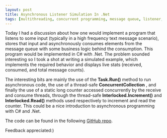 ```yaml
---
layout: post
title: Asynchronous Listener Simulation In .Net
tags: [multithreading, concurrent programming, message queue, listener, ".net", csharp, tehcodez, SE]
---
```

Today I had a discussion about how one would implement a program that listens to some input (typically in a high frequency text message scenario), stores that input and asynchronously consumes elements from the message queue with some business logic behind the consumption. This program would be implemented in C# with .Net.
The problem sounded interesting so I took a shot at writing a simulated example, which implements the required behavior and displays live stats (received, consumed, and total message counts).

The interesting bits are mainly the use of the **Task.Run()** method to run asynchronous code, the use of a thread-safe **ConcurrentCollection** , and finally the use of a static long counter accessed concurrently by the receive and consume threads, through the thread-safe **Interlocked.Increment()** and **Interlocked.Read()** methods used respectively to increment and read the counter. This could be a nice introduction to asynchronous programming with C# and .Net.

The code can be found in the following [GitHub repo](https://github.com/YazidHamdi/AsynchronousListener).

Feedback appreciated:)